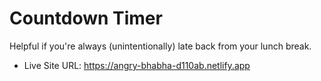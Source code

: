 # Countdown Timer

Helpful if you're always (unintentionally) late back from your lunch break.

- Live Site URL: https://angry-bhabha-d110ab.netlify.app
